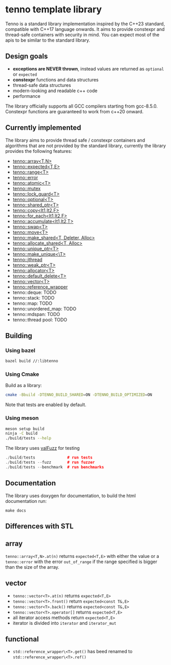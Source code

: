 # tenno template library

Tenno is a standard library implementation inspired by the C++23 standard, compatible
with C++17 language onwards. It aims to provide constexpr and thread-safe containers with security in mind. You can expect
most of the apis to be similar to the standard library.

## Design goals
- **exceptions are NEVER thrown**, instead values are returned as `optional` or `expected`
- **constexpr** functions and data structures
- thread-safe data structures
- modern-looking and readable c++ code
- performance

The library officially supports all GCC compilers starting from gcc-8.5.0.
Constexpr functions are guaranteed to work from c++20 onward.

## Currently implemented
The library aims to provide thread safe / constexpr containers and
algorithms that are not provided by the standard library, currently
the library provides the following features:
- [tenno::array<T,N>](./include/tenno/array.hpp)
- [tenno::expected<T,E>](./include/tenno/expected.hpp)
- [tenno::range\<T>](./include/tenno/ranges.hpp)
- [tenno::error](./include/tenno/error.hpp)
- [tenno::atomic\<T>](./include/tenno/atomic.hpp)
- [tenno::mutex](./include/tenno/mutex.hpp)
- [tenno::lock_guard\<T>](./include/tenno/mutex.hpp)
- [tenno::optional\<T>](./include/tenno/optional.hpp)
- [tenno::shared_ptr\<T>](./include/tenno/memory.hpp)
- [tenno::copy<It1,It2,F>](./include/tenno/algorithm.hpp)
- [tenno::for_each<It1,It2,F>](./include/tenno/algorithm.hpp)
- [tenno::accumulate<It1,It2,T>](./include/tenno/algorithm.hpp)
- [tenno::swap\<T>](./include/tenno/algorithm.hpp)
- [tenno::move\<T>](./include/tenno/utility.hpp)
- [tenno::make_shared\<T, Deleter, Alloc>](./include/tenno/memory.hpp)
- [tenno::allocate_shared\<T, Alloc>](./include/tenno/memory)
- [tenno::unique_ptr\<T>](./include/tenno/unique_ptr.hpp)
- [tenno::make_unique<\T>](./include/tenno/memory.hpp)
- [tenno::jthread](./include/tenno/thread.hpp)
- [tenno::weak_ptr\<T>](./include/tenno/memory.hpp)
- [tenno::allocator\<T>](./include/tenno/memory.hpp)
- [tenno::default_delete\<T>](./include/tenno/memory.hpp)
- [tenno::vector\<T>](./include/tenno/vector.hpp)
- [tenno::reference_wrapper](./include/tenno/functional.hpp)
- tenno::deque: TODO
- tenno::stack: TODO
- tenno::map: TODO
- tenno::unordered_map: TODO
- tenno::mdspan: TODO
- tenno::thread pool: TODO

## Building

### Using bazel
```bash
bazel build //:libtenno
```

### Using Cmake
Build as a library:
```bash
cmake -Bbuild -DTENNO_BUILD_SHARED=ON -DTENNO_BUILD_OPTIMIZED=ON
```
Note that tests are enabled by default.

### Using meson

```bash
meson setup build
ninja -C build
./build/tests --help
```

The library uses [valFuzz](https://github.com/San7o/valFuzz) for testing
```c++
./build/tests              # run tests
./build/tests --fuzz       # run fuzzer
./build/tests --benchmark  # run benchmarks
```

## Documentation

The library uses doxygen for documentation, to build the html documentation run:
```
make docs
```

## Differences with STL

## array

`tenno::array<T,N>.at(n)` returns `expected<T,E>` with either the value
or a `tenno::error` with the error `out_of_range` if the range specified
is bigger than the size of the array.

## vector

- `tenno::vector<T>.at(n)` returns `expected<T,E>`
- `tenno::vector<T>.front()` return `expected<const T&,E>`
- `tenno::vector<T>.back()` returns `expected<const T&,E>`
- `tenno::vector<T>.operator[]` returns `expected<T,E>`
- all iterator access methods return `expected<T,E>`
- iterator is divided into `iterator` and `iterator_mut`

## functional

- `std::reference_wrapper\<T>.get()` has beed renamed to `std::reference_wrapper\<T>.ref()`
